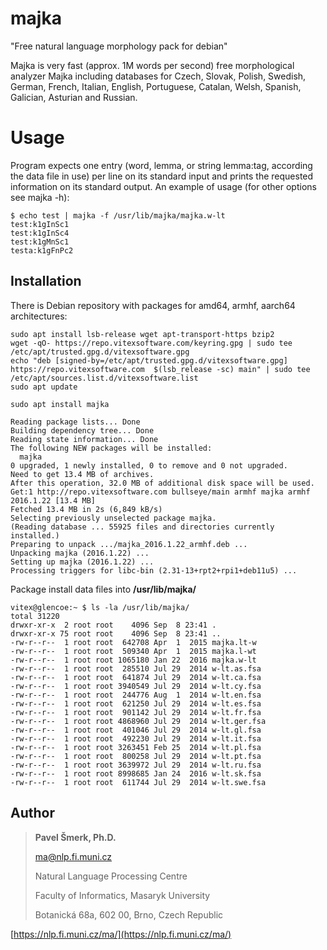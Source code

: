 # majka

"Free natural language morphology pack for debian"

Majka is very fast (approx. 1M words per second) free morphological analyzer Majka including databases for Czech, Slovak, Polish, Swedish, German, French, Italian, English, Portuguese, Catalan, Welsh, Spanish, Galician, Asturian and Russian. 

# Usage

Program expects one entry (word, lemma, or string lemma:tag, according the data file in use) per line on its standard input and prints the requested information on its standard output. An example of usage (for other options see majka -h):

```shell
$ echo test | majka -f /usr/lib/majka/majka.w-lt
test:k1gInSc1
test:k1gInSc4
test:k1gMnSc1
testa:k1gFnPc2
```

## Installation

There is Debian repository with packages for amd64, armhf, aarch64 architectures:

```shell
sudo apt install lsb-release wget apt-transport-https bzip2
wget -qO- https://repo.vitexsoftware.com/keyring.gpg | sudo tee /etc/apt/trusted.gpg.d/vitexsoftware.gpg
echo "deb [signed-by=/etc/apt/trusted.gpg.d/vitexsoftware.gpg]  https://repo.vitexsoftware.com  $(lsb_release -sc) main" | sudo tee /etc/apt/sources.list.d/vitexsoftware.list
sudo apt update

sudo apt install majka
```

```shell
Reading package lists... Done
Building dependency tree... Done
Reading state information... Done
The following NEW packages will be installed:
  majka
0 upgraded, 1 newly installed, 0 to remove and 0 not upgraded.
Need to get 13.4 MB of archives.
After this operation, 32.0 MB of additional disk space will be used.
Get:1 http://repo.vitexsoftware.com bullseye/main armhf majka armhf 2016.1.22 [13.4 MB]
Fetched 13.4 MB in 2s (6,849 kB/s)
Selecting previously unselected package majka.
(Reading database ... 55925 files and directories currently installed.)
Preparing to unpack .../majka_2016.1.22_armhf.deb ...
Unpacking majka (2016.1.22) ...
Setting up majka (2016.1.22) ...
Processing triggers for libc-bin (2.31-13+rpt2+rpi1+deb11u5) ...
```

Package install data files into **/usr/lib/majka/**

```shell
vitex@glencoe:~ $ ls -la /usr/lib/majka/
total 31220
drwxr-xr-x  2 root root    4096 Sep  8 23:41 .
drwxr-xr-x 75 root root    4096 Sep  8 23:41 ..
-rw-r--r--  1 root root  642708 Apr  1  2015 majka.lt-w
-rw-r--r--  1 root root  509340 Apr  1  2015 majka.l-wt
-rw-r--r--  1 root root 1065180 Jan 22  2016 majka.w-lt
-rw-r--r--  1 root root  285510 Jul 29  2014 w-lt.as.fsa
-rw-r--r--  1 root root  641874 Jul 29  2014 w-lt.ca.fsa
-rw-r--r--  1 root root 3940549 Jul 29  2014 w-lt.cy.fsa
-rw-r--r--  1 root root  244776 Aug  1  2014 w-lt.en.fsa
-rw-r--r--  1 root root  621250 Jul 29  2014 w-lt.es.fsa
-rw-r--r--  1 root root  901142 Jul 29  2014 w-lt.fr.fsa
-rw-r--r--  1 root root 4868960 Jul 29  2014 w-lt.ger.fsa
-rw-r--r--  1 root root  401046 Jul 29  2014 w-lt.gl.fsa
-rw-r--r--  1 root root  492230 Jul 29  2014 w-lt.it.fsa
-rw-r--r--  1 root root 3263451 Feb 25  2014 w-lt.pl.fsa
-rw-r--r--  1 root root  800258 Jul 29  2014 w-lt.pt.fsa
-rw-r--r--  1 root root 3639972 Jul 29  2014 w-lt.ru.fsa
-rw-r--r--  1 root root 8998685 Jan 24  2016 w-lt.sk.fsa
-rw-r--r--  1 root root  611744 Jul 29  2014 w-lt.swe.fsa
```

## Author 

>  **Pavel Šmerk, Ph.D.**
> 
>  ma@nlp.fi.muni.cz
> 
>  Natural Language Processing Centre
> 
>  Faculty of Informatics, Masaryk University
> 
>  Botanická 68a, 602 00, Brno, Czech Republic
> 

[https://nlp.fi.muni.cz/ma/](https://nlp.fi.muni.cz/ma/)

